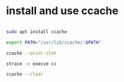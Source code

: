# install and use ccache

```bash

sudo apt install ccache

export PATH="/usr/lib/ccache/:$PATH"

ccache --print-stat

strace -e execve cc

ccache --clear

```
